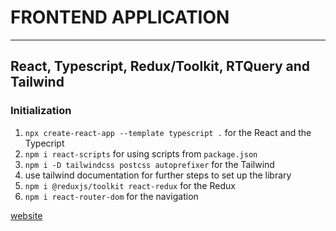 # FRONTEND APPLICATION
----
## React, Typescript, Redux/Toolkit, RTQuery and Tailwind

### Initialization
1. `npx create-react-app --template typescript .` for the React and the Typecript
2. `npm i react-scripts` for using scripts from `package.json`
3. `npm i -D tailwindcss postcss autoprefixer` for the Tailwind
4. use tailwind documentation for further steps to set  up the library
5. `npm i @reduxjs/toolkit react-redux` for the Redux
6. `npm i react-router-dom` for the navigation

[website](my-githubsearch.netlify.app)
